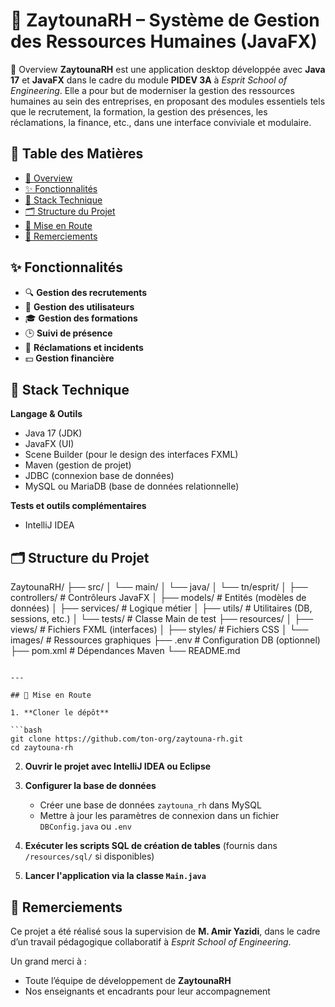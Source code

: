# 🌿 ZaytounaRH – Système de Gestion des Ressources Humaines (JavaFX)

📝 Overview
**ZaytounaRH** est une application desktop développée avec **Java 17** et **JavaFX** dans le cadre du module **PIDEV 3A** à *Esprit School of Engineering*. Elle a pour but de moderniser la gestion des ressources humaines au sein des entreprises, en proposant des modules essentiels tels que le recrutement, la formation, la gestion des présences, les réclamations, la finance, etc., dans une interface conviviale et modulaire.

 
## 📌 Table des Matières

* [🎯 Overview](#-présentation)
* [✨ Fonctionnalités](#-fonctionnalités)
* [🧰 Stack Technique](#-stack-technique)
* [🗂️ Structure du Projet](#️-structure-du-projet)
* [🚀 Mise en Route](#-mise-en-route)
* [🤝 Remerciements](#-remerciements)

 

## ✨ Fonctionnalités

* 🔍 **Gestion des recrutements**
* 👤 **Gestion des utilisateurs**
* 🎓 **Gestion des formations**
* 🕒 **Suivi de présence**
* 💬 **Réclamations et incidents**
* 💵 **Gestion financière**

 
## 🧰 Stack Technique

**Langage & Outils**

* Java 17 (JDK)
* JavaFX (UI)
* Scene Builder (pour le design des interfaces FXML)
* Maven (gestion de projet)
* JDBC (connexion base de données)
* MySQL ou MariaDB (base de données relationnelle)

**Tests et outils complémentaires**

  * IntelliJ IDEA 


## 🗂️ Structure du Projet

ZaytounaRH/
├── src/
│   └── main/
│       └── java/
│           └── tn/esprit/
│               ├── controllers/      # Contrôleurs JavaFX
│               ├── models/           # Entités (modèles de données)
│               ├── services/         # Logique métier
│               ├── utils/            # Utilitaires (DB, sessions, etc.)
│               └── tests/            # Classe Main de test
├── resources/
│   ├── views/                        # Fichiers FXML (interfaces)
│   ├── styles/                       # Fichiers CSS
│   └── images/                       # Ressources graphiques
├── .env                              # Configuration DB (optionnel)
├── pom.xml                           # Dépendances Maven
└── README.md
```

---

## 🚀 Mise en Route

1. **Cloner le dépôt**

```bash
git clone https://github.com/ton-org/zaytouna-rh.git
cd zaytouna-rh
```

2. **Ouvrir le projet avec IntelliJ IDEA ou Eclipse**

3. **Configurer la base de données**

   * Créer une base de données `zaytouna_rh` dans MySQL
   * Mettre à jour les paramètres de connexion dans un fichier `DBConfig.java` ou `.env`

4. **Exécuter les scripts SQL de création de tables** (fournis dans `/resources/sql/` si disponibles)

5. **Lancer l'application via la classe `Main.java`**

 

## 🤝 Remerciements

Ce projet a été réalisé sous la supervision de **M. Amir Yazidi**, dans le cadre d’un travail pédagogique collaboratif à *Esprit School of Engineering*.

Un grand merci à :

* Toute l’équipe de développement de **ZaytounaRH**
* Nos enseignants et encadrants pour leur accompagnement

 
 
